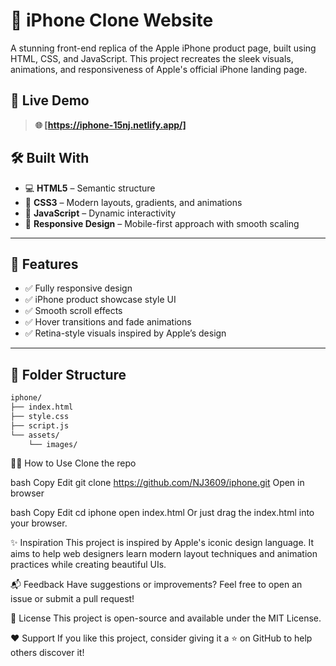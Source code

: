 # 📱 iPhone Clone Website

A stunning front-end replica of the Apple iPhone product page, built using HTML, CSS, and JavaScript. This project recreates the sleek visuals, animations, and responsiveness of Apple's official iPhone landing page.

## 🚀 Live Demo

> **🌐 [https://iphone-15nj.netlify.app/]**


## 🛠️ Built With

- 💻 **HTML5** – Semantic structure
- 🎨 **CSS3** – Modern layouts, gradients, and animations
- 🧠 **JavaScript** – Dynamic interactivity
- 📱 **Responsive Design** – Mobile-first approach with smooth scaling

---

## 📂 Features

- ✅ Fully responsive design
- ✅ iPhone product showcase style UI
- ✅ Smooth scroll effects
- ✅ Hover transitions and fade animations
- ✅ Retina-style visuals inspired by Apple’s design

---

## 📁 Folder Structure

```bash
iphone/
├── index.html
├── style.css
├── script.js
└── assets/
    └── images/
```
🧑‍💻 How to Use
Clone the repo

bash
Copy
Edit
git clone https://github.com/NJ3609/iphone.git
Open in browser

bash
Copy
Edit
cd iphone
open index.html
Or just drag the index.html into your browser.

✨ Inspiration
This project is inspired by Apple's iconic design language. It aims to help web designers learn modern layout techniques and animation practices while creating beautiful UIs.

📬 Feedback
Have suggestions or improvements? Feel free to open an issue or submit a pull request!

📄 License
This project is open-source and available under the MIT License.

❤️ Support
If you like this project, consider giving it a ⭐️ on GitHub to help others discover it!

